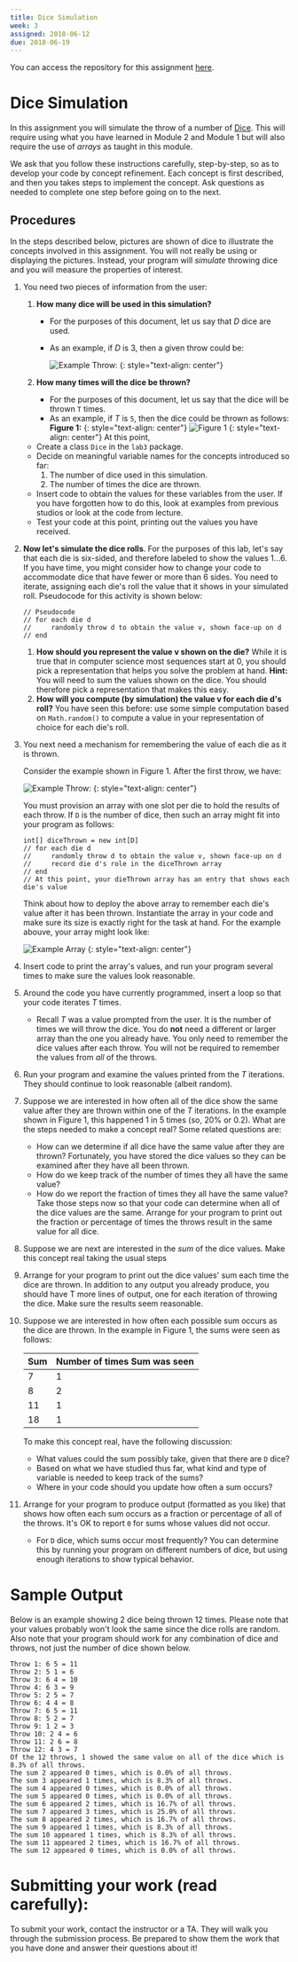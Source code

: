 ```yaml
---
title: Dice Simulation
week: 3
assigned: 2018-06-12
due: 2018-06-19
---
```


You can access the repository for this assignment <a href="https://classroom.github.com/a/rO4r7rSb">here</a>.

# Dice Simulation
In this assignment you will simulate the throw of a number of [Dice](https://en.wikipedia.org/wiki/Dice "Dice Wiki"). This will require using what you have learned in Module 2 and Module 1 but will also require the use of *arrays* as taught in this module.

We ask that you follow these instructions carefully, step-by-step, so as to develop your code by concept refinement. Each concept is first described, and then you takes steps to implement the concept.
Ask questions as needed to complete one step before going on to the next.

## Procedures

In the steps described below, pictures are shown of dice to illustrate the concepts involved in this assignment. You will not really be using or displaying the pictures. Instead, your program will *simulate* throwing dice and you will measure the properties of interest.

1. You need two pieces of information from the user:
	1. **How many dice will be used in this simulation?**
		* For the purposes of this document, let us say that *D* dice are used.
		* As an example, if *D* is 3, then a given throw could be:
			
			![Example Throw:](../../../assignments/353.png)
			{: style="text-align: center"}
			
	2. **How many times will the dice be thrown?**
		* For the purposes of this document, let us say that the dice will be thrown `T` times.
		* As an example, if *T* is `5`, then the dice could be thrown as follows:
		**Figure 1:**
		{: style="text-align: center"}
		![Figure 1](../../../assignments/DieGrid.png)
		{: style="text-align: center"}
	At this point,
	
	* Create a class `Dice` in the `lab3` package.
	* Decide on meaningful variable names for the concepts introduced so far:
		1. The number of dice used in this simulation.
		2. The number of times the dice are thrown.
	* Insert code to obtain the values for these variables from the user.  If you have forgotten how to do this, look at examples from previous studios or look at the code from lecture.
	* Test your code at this point, printing out the values you have received.
2. **Now let\'s simulate the dice rolls**.  For the purposes of this lab, let\'s say that each die is six-sided, and therefore labeled to show the values 1…6. If you have time, you might consider how to change your code to accommodate dice that have fewer or more than 6 sides.
	You need to iterate, assigning each die\'s roll the value that it shows in your simulated roll. Pseudocode for this activity is shown below:
	
	```
	// Pseudocode
	// for each die d
	//     randomly throw d to obtain the value v, shown face-up on d
	// end
	```
	1. **How should you represent the value v shown on the die?**
		While it is true that in computer science most sequences start at 0, you should pick a representation that helps you solve the problem at hand.
		**Hint:** You will need to sum the values shown on the dice. You should therefore pick a representation that makes this easy.
	2. **How will you compute (by simulation) the value v for each die d\'s roll?**
		You have seen this before: use some simple computation based on `Math.random()` to compute a value in your representation of choice for each die\'s roll.
3. You next need a mechanism for remembering the value of each die as it is thrown.

	Consider the example shown in Figure 1. After the first throw, we have:

	![Example Throw:](../../../assignments/353.png)
	{: style="text-align: center"}
	
	You must provision an array with one slot per die to hold the results of each throw. If `D` is the number of dice, then such an array might fit into your program as follows:
	```
	int[] diceThrown = new int[D]
	// for each die d
	//     randomly throw d to obtain the value v, shown face-up on d
	//     record die d's role in the diceThrown array
	// end
	// At this point, your dieThrown array has an entry that shows each die's value
	```	
	Think about how to deploy the above array to remember each die\'s value after it has been thrown. Instantiate the array in your code and make sure its size is exactly right for the task at hand.
	For the example abouve, your array might look like:
	
    ![Example Array](../../../studios/dieTable.png)
	{: style="text-align: center"}
	
4. Insert code to print the array\'s values, and run your program several times to make sure the values look reasonable.
5. Around the code you have currently programmed, insert a loop so that your code iterates *T* times.
	* Recall *T* was a value prompted from the user. It is the number of times we will throw the dice.
	You do **not** need a different or larger array than the one you already have. You only need to remember the dice values after each throw. You will not be required to remember the values from *all* of the throws.
6. Run your program and examine the values printed from the *T* iterations. They should continue to look reasonable (albeit random).
7. Suppose we are interested in how often all of the dice show the same value after they are thrown within one of the *T* iterations. In the example shown in Figure 1, this happened 1 in 5 times (so, 20% or 0.2).
	What are the steps needed to make a concept real? Some related questions are:
	
	* How can we determine if all dice have the same value after they are thrown? Fortunately, you have stored the dice values so they can be examined after they have all been thrown.
	* How do we keep track of the number of times they all have the same value?
	* How do we report the fraction of times they all have the same value?
	Take those steps now so that your code can determine when all of the dice values are the same. Arrange for your program to print out the fraction or percentage of times the throws result in the same value for all dice.
8. Suppose we are next are interested in the *sum* of the dice values. Make this concept real taking the usual steps
9. Arrange for your program to print out the dice values\' sum each time the dice are thrown. In addition to any output you already produce, you should have T more lines of output, one for each iteration of throwing the dice. Make sure the results seem reasonable.
10. Suppose we are interested in how often each possible sum occurs as the dice are thrown. In the example in Figure 1, the sums were seen as follows:

    | Sum | Number of times Sum was seen |
    | --- | ---------------------------- |
    | 7   | 1                            |
    | 8   | 2                            |
    | 11  | 1                            |
    | 18  | 1                            |

	To make this concept real, have the following discussion:
	
	* What values could the sum possibly take, given that there are `D` dice?
	* Based on what we have studied thus far, what kind and type of variable is needed to keep track of the sums?
	* Where in your code should you update how often a sum occurs?

11. Arrange for your program to produce output (formatted as you like) that shows how often each sum occurs as a fraction or percentage of all of the throws. It\'s OK to report `0` for sums whose values did not occur.
	* For `D` dice, which sums occur most frequently? You can determine this by running your program on different numbers of dice, but using enough iterations to show typical behavior.

# Sample Output

Below is an example showing 2 dice being thrown 12 times. Please note that your values probably won't look the same since the dice rolls are random. Also note that your program should work for any combination of dice and throws, not just the number of dice shown below.

```
Throw 1: 6 5 = 11
Throw 2: 5 1 = 6
Throw 3: 6 4 = 10
Throw 4: 6 3 = 9
Throw 5: 2 5 = 7
Throw 6: 4 4 = 8
Throw 7: 6 5 = 11
Throw 8: 5 2 = 7
Throw 9: 1 2 = 3
Throw 10: 2 4 = 6
Throw 11: 2 6 = 8
Throw 12: 4 3 = 7
Of the 12 throws, 1 showed the same value on all of the dice which is 8.3% of all throws.
The sum 2 appeared 0 times, which is 0.0% of all throws.
The sum 3 appeared 1 times, which is 8.3% of all throws.
The sum 4 appeared 0 times, which is 0.0% of all throws.
The sum 5 appeared 0 times, which is 0.0% of all throws.
The sum 6 appeared 2 times, which is 16.7% of all throws.
The sum 7 appeared 3 times, which is 25.0% of all throws.
The sum 8 appeared 2 times, which is 16.7% of all throws.
The sum 9 appeared 1 times, which is 8.3% of all throws.
The sum 10 appeared 1 times, which is 8.3% of all throws.
The sum 11 appeared 2 times, which is 16.7% of all throws.
The sum 12 appeared 0 times, which is 0.0% of all throws.
```
	
# Submitting your work (read carefully):

To submit your work, contact the instructor or a TA. They will walk you through the submission process. Be prepared to show them the work that you have done and answer their questions about it!

